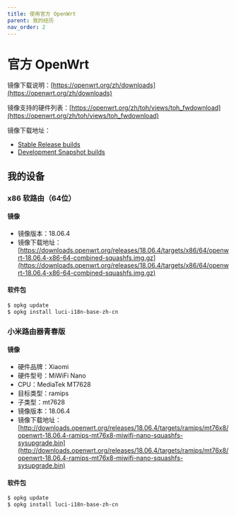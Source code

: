 ```yaml
---
title: 使用官方 OpenWrt
parent: 我的经历
nav_order: 2
---
```


# 官方 OpenWrt

镜像下载说明：[https://openwrt.org/zh/downloads](https://openwrt.org/zh/downloads)

镜像支持的硬件列表：[https://openwrt.org/zh/toh/views/toh_fwdownload](https://openwrt.org/zh/toh/views/toh_fwdownload)

镜像下载地址：

* [Stable Release builds](https://downloads.openwrt.org/releases/)
* [Development Snapshot builds](https://downloads.openwrt.org/snapshots/targets/)

## 我的设备

### x86 软路由（64位）

#### 镜像

* 镜像版本：18.06.4
* 镜像下载地址：[https://downloads.openwrt.org/releases/18.06.4/targets/x86/64/openwrt-18.06.4-x86-64-combined-squashfs.img.gz](https://downloads.openwrt.org/releases/18.06.4/targets/x86/64/openwrt-18.06.4-x86-64-combined-squashfs.img.gz)

#### 软件包

```bash
$ opkg update
$ opkg install luci-i18n-base-zh-cn
```

### 小米路由器青春版

#### 镜像

* 硬件品牌：Xiaomi
* 硬件型号：MiWiFi Nano
* CPU：MediaTek MT7628
* 目标类型：ramips
* 子类型：mt7628
* 镜像版本：18.06.4
* 镜像下载地址：[http://downloads.openwrt.org/releases/18.06.4/targets/ramips/mt76x8/openwrt-18.06.4-ramips-mt76x8-miwifi-nano-squashfs-sysupgrade.bin](http://downloads.openwrt.org/releases/18.06.4/targets/ramips/mt76x8/openwrt-18.06.4-ramips-mt76x8-miwifi-nano-squashfs-sysupgrade.bin)

#### 软件包

```bash
$ opkg update
$ opkg install luci-i18n-base-zh-cn
```